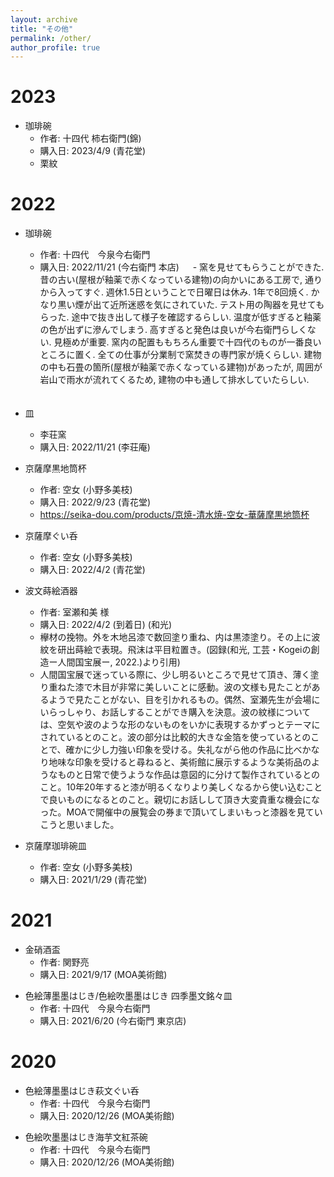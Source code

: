 ```yaml
---
layout: archive
title: "その他"
permalink: /other/
author_profile: true
---
```



# 2023

- 珈琲碗
  - 作者: 十四代 柿右衛門(錦)
  - 購入日: 2023/4/9 (青花堂)
  - 栗紋
  <!-- 001130 -->

# 2022

- 珈琲碗
  - 作者: 十四代　今泉今右衛門
  - 購入日: 2022/11/21 (今右衛門 本店)
　 - 窯を見せてもらうことができた. 昔の古い(屋根が釉薬で赤くなっている建物)の向かいにある工房で, 通りから入ってすぐ. 週休1.5日ということで日曜日は休み. 1年で8回焼く. かなり黒い煙が出て近所迷惑を気にされていた. テスト用の陶器を見せてもらった. 途中で抜き出して様子を確認するらしい. 温度が低すぎると釉薬の色が出ずに滲んでしまう. 高すぎると発色は良いが今右衛門らしくない. 見極めが重要. 窯内の配置ももちろん重要で十四代のものが一番良いところに置く. 全ての仕事が分業制で窯焚きの専門家が焼くらしい. 建物の中も石畳の箇所(屋根が釉薬で赤くなっている建物)があったが, 周囲が岩山で雨水が流れてくるため, 建物の中も通して排水していたらしい.  
　　<!-- 01E848 -->

- 皿
  - 李荘窯
  - 購入日: 2022/11/21 (李荘庵)
  <!-- 0020D0 -->

- 京薩摩黒地筒杯
  - 作者: 空女 (小野多美枝)
  - 購入日: 2022/9/23 (青花堂)
  - https://seika-dou.com/products/京焼-清水焼-空女-華薩摩黒地筒杯
  <!-- 0203A0 -->


- 京薩摩ぐい呑
  - 作者: 空女 (小野多美枝)
  - 購入日: 2022/4/2 (青花堂)
  <!-- 01ADB0 -->

- 波文蒔絵酒器
  - 作者: 室瀬和美 様
  - 購入日: 2022/4/2 (到着日) (和光)
  - 欅材の挽物。外を木地呂漆で数回塗り重ね、内は黒漆塗り。その上に波紋を研出蒔絵で表現。飛沫は平目粒置き。(図録(和光, 工芸・Kogeiの創造ー人間国宝展ー, 2022.)より引用)
  - 人間国宝展で迷っている際に、少し明るいところで見せて頂き、薄く塗り重ねた漆で木目が非常に美しいことに感動。波の文様も見たことがあるようで見たことがない、目を引かれるもの。偶然、室瀬先生が会場にいらっしゃり、お話しすることができ購入を決意。波の紋様については、空気や波のような形のないものをいかに表現するかずっとテーマにされているとのこと。波の部分は比較的大きな金箔を使っているとのことで、確かに少し力強い印象を受ける。失礼ながら他の作品に比べかなり地味な印象を受けると尋ねると、美術館に展示するような美術品のようなものと日常で使うような作品は意図的に分けて製作されているとのこと。10年20年すると漆が明るくなりより美しくなるから使い込むことで良いものになるとのこと。親切にお話しして頂き大変貴重な機会になった。MOAで開催中の展覧会の券まで頂いてしまいもっと漆器を見ていこうと思いました。
  <!-- 041EB0 -->

- 京薩摩珈琲碗皿
  - 作者: 空女 (小野多美枝)
  - 購入日: 2021/1/29 (青花堂)
  <!-- 049F98 -->


# 2021
- 金硝酒盃
  - 作者: 関野亮
  - 購入日: 2021/9/17 (MOA美術館)
<!-- 0055F0 -->

- 色絵薄墨墨はじき/色絵吹墨墨はじき 四季墨文銘々皿
  - 作者: 十四代　今泉今右衛門
  - 購入日: 2021/6/20 (今右衛門 東京店) 
<!-- 01FBD0 -->

# 2020

- 色絵薄墨墨はじき萩文ぐい呑
  - 作者: 十四代　今泉今右衛門
  - 購入日: 2020/12/26 (MOA美術館)
<!-- 0101D0 -->

- 色絵吹墨墨はじき海芋文紅茶碗
  - 作者: 十四代　今泉今右衛門
  - 購入日: 2020/12/26 (MOA美術館)
<!-- 0157C0 -->


